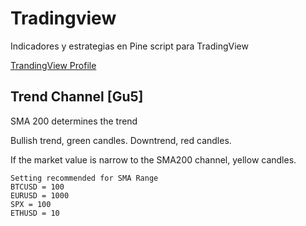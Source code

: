 # Tradingview
Indicadores y estrategias en Pine script para TradingView

[TrandingView Profile](https://www.tradingview.com/u/gu5tavo71/#published-scripts)

## Trend Channel [Gu5]

SMA 200 determines the trend

Bullish trend, green candles. Downtrend, red candles.

If the market value is narrow to the SMA200 channel, yellow candles.
```
Setting recommended for SMA Range
BTCUSD = 100
EURUSD = 1000
SPX = 100
ETHUSD = 10
```
